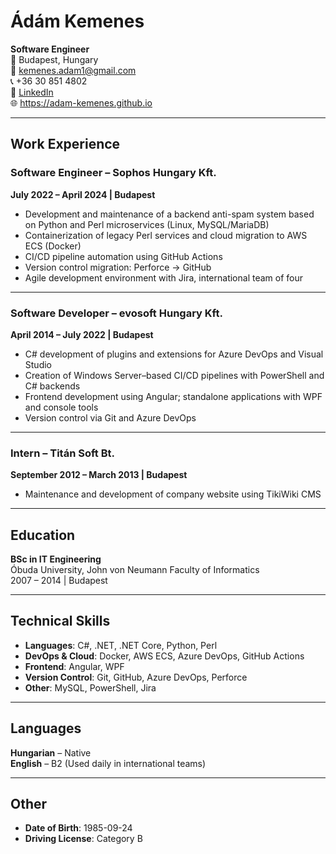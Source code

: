 # Ádám Kemenes
**Software Engineer**  
📍 Budapest, Hungary  
📧 kemenes.adam1@gmail.com  
📞 +36 30 851 4802  
🔗 [LinkedIn](https://www.linkedin.com/in/adamkemenes/)  
🌐 <https://adam-kemenes.github.io>

---

## Work Experience

### Software Engineer – Sophos Hungary Kft.  
**July 2022 – April 2024 | Budapest**  
- Development and maintenance of a backend anti-spam system based on Python and Perl microservices (Linux, MySQL/MariaDB)  
- Containerization of legacy Perl services and cloud migration to AWS ECS (Docker)  
- CI/CD pipeline automation using GitHub Actions  
- Version control migration: Perforce → GitHub  
- Agile development environment with Jira, international team of four

---

### Software Developer – evosoft Hungary Kft.  
**April 2014 – July 2022 | Budapest**  
- C# development of plugins and extensions for Azure DevOps and Visual Studio  
- Creation of Windows Server–based CI/CD pipelines with PowerShell and C# backends  
- Frontend development using Angular; standalone applications with WPF and console tools  
- Version control via Git and Azure DevOps

---

### Intern – Titán Soft Bt.  
**September 2012 – March 2013 | Budapest**  
- Maintenance and development of company website using TikiWiki CMS

---

## Education

**BSc in IT Engineering**  
Óbuda University, John von Neumann Faculty of Informatics  
2007 – 2014 | Budapest

---

## Technical Skills

- **Languages**: C#, .NET, .NET Core, Python, Perl  
- **DevOps & Cloud**: Docker, AWS ECS, Azure DevOps, GitHub Actions  
- **Frontend**: Angular, WPF  
- **Version Control**: Git, GitHub, Azure DevOps, Perforce  
- **Other**: MySQL, PowerShell, Jira

---

## Languages

**Hungarian** – Native  
**English** – B2 (Used daily in international teams)

---

## Other

- **Date of Birth**: 1985-09-24  
- **Driving License**: Category B
